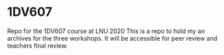 # 1DV607
Repo for the 1DV607 course at LNU 2020
This is a repo to hold my an archives for the three workshops. 
It will be accessible for peer review and teachers final review.
